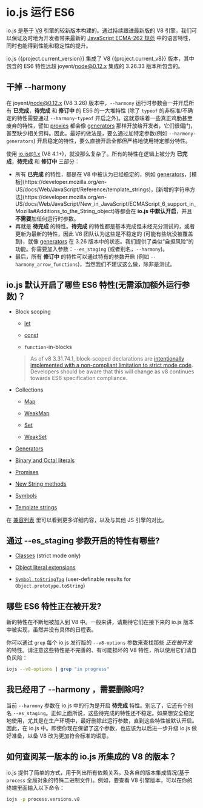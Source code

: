 # io.js 运行 ES6

io.js 是基于 [V8](https://code.google.com/p/v8/) 引擎的较新版本构建的。通过持续跟进最新版的 V8 引擎，我们可以保证及时地为开发者带来最新的 [JavaScript ECMA-262 规范](http://www.ecma-international.org/publications/standards/Ecma-262.htm) 中的语言特性，同时也能得到性能和稳定性的提升。

io.js {{project.current_version}} 集成了 V8 {{project.current_v8}} 版本，其中包含的 ES6 特性远超 joyent/node@0.12.x 集成的 3.26.33 版本所包含的。

## 干掉 --harmony

在 joyent/node@0.12.x (V8 3.26) 版本中，`--harmony` 运行时参数会一并开启所有 **已完成**，**待完成** 和 **修订中** 的 ES6 的一大堆特性 (除了 `typeof` 的非标准/不确定的特性需要通过 `--harmony-typeof` 开启之外)。这就意味着一些真正鸡肋甚至废弃的特性，譬如 [proxies](https://developer.mozilla.org/en-US/docs/Web/JavaScript/Reference/Global_Objects/Proxy) 都会像 [generators](https://developer.mozilla.org/en-US/docs/Web/JavaScript/Reference/Statements/function*) 那样开放给开发者，它们很偏门，甚至缺少相关资料。因此，最好的做法是，要么通过加特定参数(例如 `--harmony-generators`) 开启稳定的特性，要么直接开启全部但严格地使用特定部分特性。

使用 io.js@1.x (V8 4.1+)，就没那么复杂了。所有的特性在逻辑上被分为 **已完成**，**待完成** 和 **修订中** 三部分：

*   所有 **已完成** 的特性，都是在 V8 中被认为已经稳定的，例如 [generators](https://developer.mozilla.org/en-US/docs/Web/JavaScript/Reference/Statements/function*)，[模板](https://developer.mozilla.org/en-US/docs/Web/JavaScript/Reference/template_strings)，[新增的字符串方法](https://developer.mozilla.org/en-US/docs/Web/JavaScript/New_in_JavaScript/ECMAScript_6_support_in_Mozilla#Additions_to_the_String_object)等都会在 **io.js 中默认开启**，并且**不需要**加任何运行时参数。
*   再就是 **待完成** 的特性。**待完成** 的特性都是基本完成但未经充分测试的，或者更新为最新的特性，因此 V8 团队认为这些是不稳定的 (可能有些坑没被覆盖到)，就像 [generators](https://developer.mozilla.org/en-US/docs/Web/JavaScript/Reference/Statements/function*) 在 3.26 版本中的状态。我们提供了类似“自担风险”的功能。你需要加入参数：`--es_staging` (或者别名，`--harmony`)。
*   最后，所有 **修订中** 的特性可以通过特有的参数开启 (例如 `--harmony_arrow_functions`)，当然我们不建议这么做，除非是测试。

## io.js 默认开启了哪些 ES6 特性(无需添加额外运行参数)？


*   Block scoping

    *   [let](https://developer.mozilla.org/en-US/docs/Web/JavaScript/Reference/Statements/let)

    *   [const](https://developer.mozilla.org/en-US/docs/Web/JavaScript/Reference/Statements/const)

    *   `function`-in-blocks

    >As of v8 3.31.74.1, block-scoped declarations are [intentionally implemented with a non-compliant limitation to strict mode code](https://groups.google.com/forum/#!topic/v8-users/3UXNCkAU8Es). Developers should be aware that this will change as v8 continues towards ES6 specification compliance.

*   Collections

    *   [Map](https://developer.mozilla.org/en-US/docs/Web/JavaScript/Reference/Global_Objects/Map)

    *   [WeakMap](https://developer.mozilla.org/en-US/docs/Web/JavaScript/Reference/Global_Objects/WeakMap)

    *   [Set](https://developer.mozilla.org/en-US/docs/Web/JavaScript/Reference/Global_Objects/Set)

    *   [WeakSet](https://developer.mozilla.org/en-US/docs/Web/JavaScript/Reference/Global_Objects/WeakSet)

*   [Generators](https://developer.mozilla.org/en-US/docs/Web/JavaScript/Reference/Statements/function*)

*   [Binary and Octal literals](https://developer.mozilla.org/en-US/docs/Web/JavaScript/Reference/Lexical_grammar#Numeric_literals)

*   [Promises](https://developer.mozilla.org/en-US/docs/Web/JavaScript/Reference/Global_Objects/Promise)

*   [New String methods](https://developer.mozilla.org/en-US/docs/Web/JavaScript/New_in_JavaScript/ECMAScript_6_support_in_Mozilla#Additions_to_the_String_object)

*   [Symbols](https://developer.mozilla.org/en-US/docs/Web/JavaScript/Reference/Global_Objects/Symbol)

*   [Template strings](https://developer.mozilla.org/en-US/docs/Web/JavaScript/Reference/template_strings)

在 [兼容列表](https://kangax.github.io/compat-table/es6/) 里可以看到更多详细内容，以及与其他 JS 引擎的对比。

## 通过 --es_staging 参数开启的特性有哪些?

*   [Classes](https://github.com/lukehoban/es6features#classes) (strict mode only)
*   [Object literal extensions](https://github.com/lukehoban/es6features#enhanced-object-literals)

*   [`Symbol.toStringTag`](https://developer.mozilla.org/en-US/docs/Web/JavaScript/Reference/Global_Objects/Symbol) (user-definable results for `Object.prototype.toString`)

## 哪些 ES6 特性正在被开发?

新的特性在不断地被加入到 V8 中。一般来讲，请期待它们在接下来的 io.js 版本中被实现，虽然并没有具体的日程表。

你可以通过 `grep` 每个 io.js 发行版的 `--v8-options` 参数来查找那些 *正在被开发* 的特性。请注意这些特性是不完善的、有可能损坏的 V8 特性，所以使用它们请自负风险：

```sh
iojs --v8-options | grep "in progress"
```

## 我已经用了 --harmony ，需要删除吗?

当前 `--harmony` 参数在 io.js 中的行为是开启 **待完成** 特性。别忘了，它还有个别名 `--es_staging`。正如上面所说，这些待完成的特性还不稳定。如果想安全稳定地使用，尤其是在生产环境中，最好删除此运行参数，直到这些特性被默认开启。因此，在 io.js 中。即使你现在保留了这个参数，也应该为以后进一步升级 io.js 做好准备，以备 V8 改为更加符合标准的语意。

## 如何查阅某一版本的 io.js 所集成的 V8 的版本？

io.js 提供了简单的方式，用于列出所有依赖关系，及各自的版本集成情况(基于 `process` 全局对象的特殊二进制文件)。例如，要查看 V8 引擎版本，可以在你的终端里面输入以下命令：

```sh
iojs -p process.versions.v8
```
